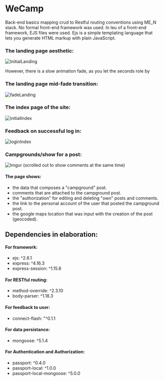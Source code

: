 # WeCamp
Back-end basics mapping crud to Restful routing conventions using ME_N stack. No formal front-end framework was used.
In leu of a front-end framework, EJS files were used.
Ejs is a simple templating language that lets you generate HTML markup with plain JavaScript.

### The landing page aesthetic:

![InitialLanding](https://i.imgur.com/Wteddeu.png)

However, there is a slow animation fade, as you let the seconds role by

### The landing page mid-fade transition:

![fadeLanding](https://i.imgur.com/lcRaxY8.png)


### The index page of the site:

![initialIndex](https://i.imgur.com/EeCw56i.png)


### Feedback on successful log in:

![loginIndex](https://i.imgur.com/03Ugvih.jpg)


### Campgrounds/show for a post:

![Imgur](https://i.imgur.com/04YWuIj.jpg)
(scrolled out to show comments at the same time)

#### The page shows:
 * the data that composes a "campground" post.
 * comments that are attached to the campground post.
 * the "authorization" for editing and deleting "own" posts and comments.
 * the link to the personal account of the user that posted the campground post.
 * the google maps location that was input with the creation of the post (geocoded).


## Dependencies in elaboration:

#### For framework:

 * ejs: ^2.6.1
 * express: ^4.16.3
 * express-session: ^1.15.6

#### For RESTful routing:

 * method-override: ^2.3.10
 * body-parser: ^1.18.3

#### For feedback to user:

 * connect-flash: "^0.1.1

#### For data persistance:

 * mongoose: ^5.1.4

#### For Authentication and Authorization:

 * passport: ^0.4.0
 * passport-local: ^1.0.0
 * passport-local-mongoose: ^5.0.0
